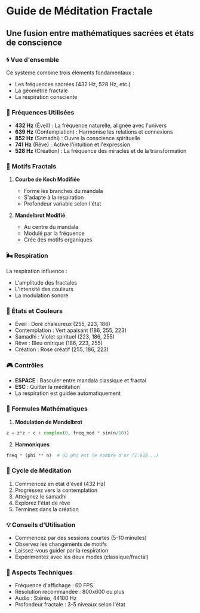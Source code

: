 # Guide de Méditation Fractale
## Une fusion entre mathématiques sacrées et états de conscience

### 🌀 Vue d'ensemble

Ce système combine trois éléments fondamentaux :
- Les fréquences sacrées (432 Hz, 528 Hz, etc.)
- La géométrie fractale
- La respiration consciente

### 🎵 Fréquences Utilisées

- **432 Hz** (Éveil) : La fréquence naturelle, alignée avec l'univers
- **639 Hz** (Contemplation) : Harmonise les relations et connexions
- **852 Hz** (Samadhi) : Ouvre la conscience spirituelle
- **741 Hz** (Rêve) : Active l'intuition et l'expression
- **528 Hz** (Création) : La fréquence des miracles et de la transformation

### 🔮 Motifs Fractals

1. **Courbe de Koch Modifiée**
   - Forme les branches du mandala
   - S'adapte à la respiration
   - Profondeur variable selon l'état

2. **Mandelbrot Modifié**
   - Au centre du mandala
   - Modulé par la fréquence
   - Crée des motifs organiques

### 🌬️ Respiration

La respiration influence :
- L'amplitude des fractales
- L'intensité des couleurs
- La modulation sonore

### 🎨 États et Couleurs

- Éveil : Doré chaleureux (255, 223, 186)
- Contemplation : Vert apaisant (186, 255, 223)
- Samadhi : Violet spirituel (223, 186, 255)
- Rêve : Bleu onirique (186, 223, 255)
- Création : Rose créatif (255, 186, 223)

### 🎮 Contrôles

- **ESPACE** : Basculer entre mandala classique et fractal
- **ESC** : Quitter la méditation
- La respiration est guidée automatiquement

### 🧮 Formules Mathématiques

1. **Modulation de Mandelbrot**
```python
z = z*z + c + complex(0, freq_mod * sin(n/10))
```

2. **Harmoniques**
```python
freq * (phi ** n)  # où phi est le nombre d'or (1.618...)
```

### 🔄 Cycle de Méditation

1. Commencez en état d'éveil (432 Hz)
2. Progressez vers la contemplation
3. Atteignez le samadhi
4. Explorez l'état de rêve
5. Terminez dans la création

### 💡 Conseils d'Utilisation

- Commencez par des sessions courtes (5-10 minutes)
- Observez les changements de motifs
- Laissez-vous guider par la respiration
- Expérimentez avec les deux modes (classique/fractal)

### 🔬 Aspects Techniques

- Fréquence d'affichage : 60 FPS
- Résolution recommandée : 800x600 ou plus
- Audio : Stéréo, 44100 Hz
- Profondeur fractale : 3-5 niveaux selon l'état 